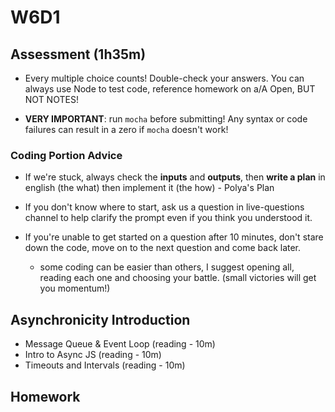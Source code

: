 # W6D1

## Assessment (1h35m)
- Every multiple choice counts! Double-check your answers. You can always use Node to test code, reference homework on a/A Open, BUT NOT NOTES! 

- **VERY IMPORTANT**: run `mocha` before submitting! Any syntax or code failures can result in a zero if `mocha` doesn't work!
  
### Coding Portion Advice
- If we're stuck, always check the **inputs** and **outputs**, then **write a plan** in english (the what) then implement it (the how) - Polya's Plan

- If you don't know where to start, ask us a question in live-questions channel to help clarify the prompt even if you think you understood it.

- If you're unable to get started on a question after 10 minutes, don't stare down the code, move on to the next question and come back later.  
  - some coding can be easier than others, I suggest opening all, reading each one and choosing your battle. (small victories will get you momentum!)


## Asynchronicity Introduction
- Message Queue & Event Loop (reading - 10m)
- Intro to Async JS (reading - 10m)
- Timeouts and Intervals (reading - 10m)

## Homework
